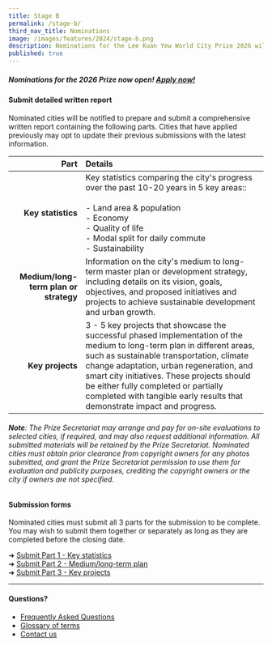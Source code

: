```yaml
---
title: Stage B
permalink: /stage-b/
third_nav_title: Nominations
image: /images/features/2024/stage-b.png
description: Nominations for the Lee Kuan Yew World City Prize 2026 will open soon! 
published: true
---
```


##### Nominations for the 2026 Prize now open! [Apply now!](https://go.gov.sg/nominations)

#### **Submit detailed written report**

Nominated cities will be notified to prepare and submit a comprehensive written report containing the following parts. Cities that have applied previously may opt to update their previous submissions with the latest information.

| Part | Details |
|---:|:---|
| **Key statistics** | Key statistics comparing the city's progress over the past 10-20 years in 5 key areas:: <br><br> - Land area & population <br> - Economy <br> - Quality of life <br> - Modal split for daily commute <br> - Sustainability |
| **Medium/long-term plan or strategy** | Information on the city's medium to long-term master plan or development strategy, including details on its vision, goals, objectives, and proposed initiatives and projects to achieve sustainable development and urban growth. | 
| **Key projects** | 3 - 5 key projects that showcase the successful phased implementation of the medium to long-term plan in different areas, such as sustainable transportation, climate change adaptation, urban regeneration, and smart city initiatives. These projects should be either fully completed or partially completed with tangible early results that demonstrate impact and progress. |

###### **Note**: The Prize Secretariat may arrange and pay for on-site evaluations to selected cities, if required, and may also request additional information. All submitted materials will be retained by the Prize Secretariat. Nominated cities must obtain prior clearance from copyright owners for any photos submitted, and grant the Prize Secretariat permission to use them for evaluation and publicity purposes, crediting the copyright owners or the city if owners are not specified.

#### **Submission forms**

Nominated cities must submit all 3 parts for the submission to be complete. You may wish to submit them together or separately as long as they are completed before the closing date.

➜ [Submit Part 1 - Key statistics](https://go.gov.sg/part-1) <br>
➜ [Submit Part 2 - Medium/long-term plan](https://go.gov.sg/part-2) <br>
➜ [Submit Part 3 - Key projects](https://go.gov.sg/part-3)

---

#### **Questions?**

- [Frequently Asked Questions](/faq/) 
- [Glossary of terms](/glossary/)
- [Contact us](/feedback/)

